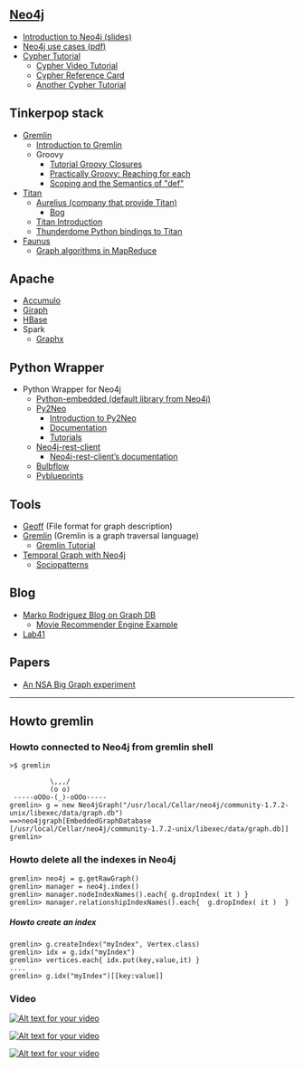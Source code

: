 ## [Neo4j](http://www.neotechnology.com/neo4j/)
  - [Introduction to Neo4j (slides)](http://fr.slideshare.net/sakrsherif/neo4j)
  - [Neo4j use cases (pdf)](http://fr.slideshare.net/emileifrem/an-intro-to-neo4j-and-some-use-cases-jfokus-2011)
  - [Cypher Tutorial](http://www.neo4j.org/learn/cypher)
     - [Cypher Video Tutorial](http://vimeo.com/50389825#)
     - [Cypher  Reference Card](http://www.neo4j.org/assets/download/Neo4j_CheatSheet_v3.pdf)
     - [Another Cypher Tutorial](http://fr.slideshare.net/jexp/geekout-publish)

## Tinkerpop stack 
- [Gremlin](https://github.com/tinkerpop/gremlin/wiki)
  - [Introduction to Gremlin](http://fr.slideshare.net/maxdemarzi/introduction-to-gremlin)
  - Groovy
     - [Tutorial Groovy Closures](http://groovy.codehaus.org/Tutorial+2+-+Code+as+data%2C+or+closures)
     - [Practically Groovy: Reaching for each](http://www.ibm.com/developerworks/java/library/j-pg04149/index.html)
     - [Scoping and the Semantics of "def"](http://groovy.codehaus.org/Scoping+and+the+Semantics+of+%22def%22)
- [Titan](http://thinkaurelius.github.com/titan/)
  - [Aurelius (company that provide Titan)](http://thinkaurelius.com/)
     - [Bog](http://thinkaurelius.com/blog/)
  - [Titan Introduction](http://fr.slideshare.net/slidarko/titan-the-rise-of-big-graph-data)
  - [Thunderdome Python bindings to Titan](https://github.com/StartTheShift/thunderdome)
- [Faunus](http://thinkaurelius.github.com/faunus/)
  - [Graph algorithms in MapReduce](https://www.google.fr/url?sa=t&rct=j&q=&esrc=s&source=web&cd=1&cad=rja&ved=0CDAQFjAA&url=http%3A%2F%2Fwww.umiacs.umd.edu%2F~jimmylin%2Fpublications%2FLin_Schatz_MLG2010.pdf&ei=msQaUa6rJ8yBhQe3toEY&usg=AFQjCNEWy0XFjOQHmzLjNC_Wec1f_NXjAA) 

## Apache
  - [Accumulo](https://accumulo.apache.org/)
  - [Giraph](https://giraph.apache.org/)
  - [HBase](https://hbase.apache.org/)
  - Spark
       - [Graphx](https://amplab.cs.berkeley.edu/publication/graphx-grades/)

## Python Wrapper
- Python Wrapper for Neo4j
  - [Python-embedded (default library from Neo4j)](http://docs.neo4j.org/chunked/1.6/python-embedded-reference-core.html)
  - [Py2Neo](http://py2neo.org/)
      - [Introduction to Py2Neo](http://fr.slideshare.net/nigelsmall/introduction-to-py2neo)
      - [Documentation](http://packages.python.org/py2neo/)
      - [Tutorials](http://py2neo.org/tutorials/)
  - [Neo4j-rest-client](https://github.com/versae/neo4j-rest-client)
      - [Neo4j-rest-client’s documentation](https://neo4j-rest-client.readthedocs.org/en/latest/)
  - [Bulbflow](http://bulbflow.com/)
  - [Pyblueprints](https://github.com/escalant3/pyblueprints)

## Tools
- [Geoff](http://nigelsmall.com/geoff) (File format for graph description)
- [Gremlin](https://github.com/tinkerpop/gremlin/wiki) (Gremlin is a graph traversal language)
   - [Gremlin Tutorial](http://fr.slideshare.net/slidarko/gremlin-a-graphbased-programming-language-3876581)
- [Temporal Graph with Neo4j](https://github.com/ccattuto/neo4j-dynagraph/wiki/Representing-time-dependent-graphs-in-Neo4j)
    - [Sociopatterns](http://www.sociopatterns.org/)

## Blog
- [Marko Rodriguez Blog on Graph DB](http://markorodriguez.com/)
  - [Movie Recommender Engine Example](http://markorodriguez.com/2011/09/22/a-graph-based-movie-recommender-engine/)
- [Lab41](http://lab41.github.io/)

## Papers  
- [An NSA Big Graph experiment](http://www.pdl.cmu.edu/SDI/2013/slides/big_graph_nsa_rd_2013_56002v1.pdf)

***

## Howto gremlin
### Howto connected to Neo4j from gremlin shell

```
>$ gremlin

          \,,,/
          (o o)
 -----oOOo-(_)-oOOo-----
gremlin> g = new Neo4jGraph("/usr/local/Cellar/neo4j/community-1.7.2-unix/libexec/data/graph.db")
==>neo4jgraph[EmbeddedGraphDatabase [/usr/local/Cellar/neo4j/community-1.7.2-unix/libexec/data/graph.db]]
gremlin>
```

### Howto delete all the indexes in Neo4j

```
gremlin> neo4j = g.getRawGraph()
gremlin> manager = neo4j.index()
gremlin> manager.nodeIndexNames().each{ g.dropIndex( it ) }
gremlin> manager.relationshipIndexNames().each{  g.dropIndex( it )  }
```
##### Howto create an index

```
gremlin> g.createIndex("myIndex", Vertex.class)
gremlin> idx = g.idx("myIndex")
gremlin> vertices.each{ idx.put(key,value,it) }
....
gremlin> g.idx("myIndex")[[key:value]]
```

### Video

[![Alt text for your video](http://img.youtube.com/vi/bqvDSioHYq8/0.jpg)](http://www.youtube.com/watch?v=bqvDSioHYq8)

[![Alt text for your video](http://img.youtube.com/vi/ZkAYA4Kd8JE/0.jpg)](http://www.youtube.com/watch?v=ZkAYA4Kd8JE)

[![Alt text for your video](http://img.youtube.com/vi/nJEfq8qduKA/0.jpg)](http://www.youtube.com/watch?v=nJEfq8qduKA)